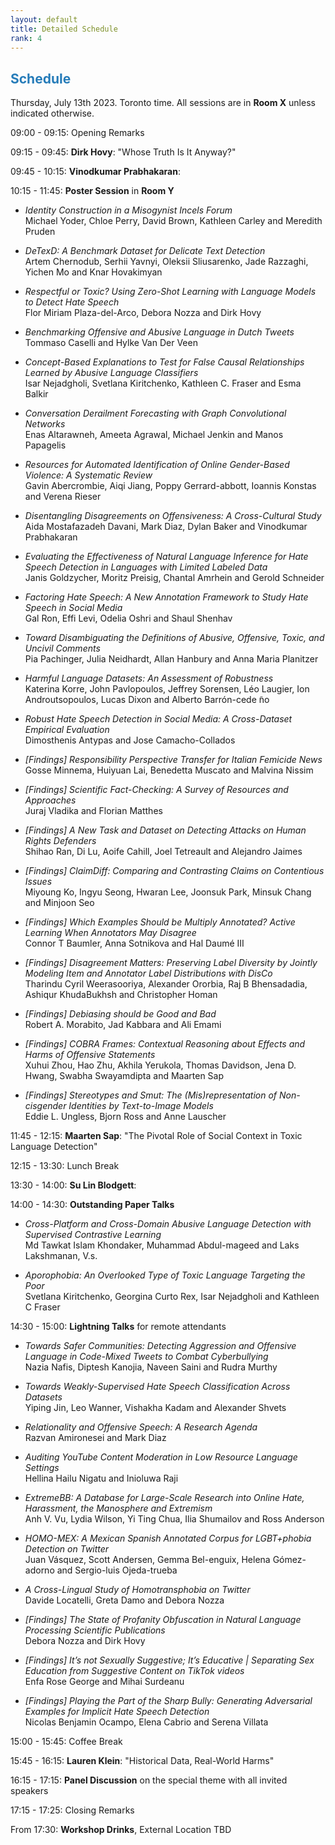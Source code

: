 ```yaml
---
layout: default
title: Detailed Schedule
rank: 4
---
```


## <span style="color:#267CB9"> Schedule </span>

Thursday, July 13th 2023. Toronto time. All sessions are in **Room X** unless indicated otherwise.

09:00 - 09:15:  Opening Remarks

09:15 - 09:45:  **Dirk Hovy**: "Whose Truth Is It Anyway?"

09:45 - 10:15:  **Vinodkumar Prabhakaran**:

10:15 - 11:45:  **Poster Session** in **Room Y**

- *Identity Construction in a Misogynist Incels Forum*<br>
Michael Yoder, Chloe Perry, David Brown, Kathleen Carley and Meredith Pruden

- *DeTexD: A Benchmark Dataset for Delicate Text Detection*<br>
Artem Chernodub, Serhii Yavnyi, Oleksii Sliusarenko, Jade Razzaghi, Yichen Mo and Knar Hovakimyan

- *Respectful or Toxic? Using Zero-Shot Learning with Language Models to Detect Hate Speech*<br>
Flor Miriam Plaza-del-Arco, Debora Nozza and Dirk Hovy

- *Benchmarking Offensive and Abusive Language in Dutch Tweets*<br>
Tommaso Caselli and Hylke Van Der Veen

- *Concept-Based Explanations to Test for False Causal Relationships Learned by Abusive Language Classifiers*<br>
Isar Nejadgholi, Svetlana Kiritchenko, Kathleen C. Fraser and Esma Balkir

- *Conversation Derailment Forecasting with Graph Convolutional Networks*<br>
Enas Altarawneh, Ameeta Agrawal, Michael Jenkin and Manos Papagelis

- *Resources for Automated Identification of Online Gender-Based Violence: A Systematic Review*<br>
Gavin Abercrombie, Aiqi Jiang, Poppy Gerrard-abbott, Ioannis Konstas and Verena Rieser

- *Disentangling Disagreements on Offensiveness: A Cross-Cultural Study*<br>
Aida Mostafazadeh Davani, Mark Diaz, Dylan Baker and Vinodkumar Prabhakaran

- *Evaluating the Effectiveness of Natural Language Inference for Hate Speech Detection in Languages with Limited Labeled Data*<br>
Janis Goldzycher, Moritz Preisig, Chantal Amrhein and Gerold Schneider

- *Factoring Hate Speech: A New Annotation Framework to Study Hate Speech in Social Media*<br>
Gal Ron, Effi Levi, Odelia Oshri and Shaul Shenhav

- *Toward Disambiguating the Definitions of Abusive, Offensive, Toxic, and Uncivil Comments*<br>
Pia Pachinger, Julia Neidhardt, Allan Hanbury and Anna Maria Planitzer

- *Harmful Language Datasets: An Assessment of Robustness*<br>
Katerina Korre, John Pavlopoulos, Jeffrey Sorensen, Léo Laugier, Ion Androutsopoulos, Lucas Dixon and Alberto Barrón-cede ̃no

- *Robust Hate Speech Detection in Social Media: A Cross-Dataset Empirical Evaluation*<br>
Dimosthenis Antypas and Jose Camacho-Collados

- *[Findings] Responsibility Perspective Transfer for Italian Femicide News*<br>
Gosse Minnema, Huiyuan Lai, Benedetta Muscato and Malvina Nissim

- *[Findings] Scientific Fact-Checking: A Survey of Resources and Approaches*<br>
Juraj Vladika and Florian Matthes

- *[Findings] A New Task and Dataset on Detecting Attacks on Human Rights Defenders*<br>
Shihao Ran, Di Lu, Aoife Cahill, Joel Tetreault and Alejandro Jaimes

- *[Findings] ClaimDiff: Comparing and Contrasting Claims on Contentious Issues*<br>
Miyoung Ko, Ingyu Seong, Hwaran Lee, Joonsuk Park, Minsuk Chang and Minjoon Seo

- *[Findings] Which Examples Should be Multiply Annotated? Active Learning When Annotators May Disagree*<br>
Connor T Baumler, Anna Sotnikova and Hal Daumé III

- *[Findings] Disagreement Matters: Preserving Label Diversity by Jointly Modeling Item and Annotator Label Distributions with DisCo*<br>
Tharindu Cyril Weerasooriya, Alexander Ororbia, Raj B Bhensadadia, Ashiqur KhudaBukhsh and Christopher Homan

- *[Findings] Debiasing should be Good and Bad*<br>
Robert A. Morabito, Jad Kabbara and Ali Emami

- *[Findings] COBRA Frames: Contextual Reasoning about Effects and Harms of Offensive Statements*<br>
Xuhui Zhou, Hao Zhu, Akhila Yerukola, Thomas Davidson, Jena D. Hwang, Swabha Swayamdipta and Maarten Sap

- *[Findings] Stereotypes and Smut: The (Mis)representation of Non-cisgender Identities by Text-to-Image Models*<br>
Eddie L. Ungless, Bjorn Ross and Anne Lauscher


11:45 - 12:15:  **Maarten Sap**: "The Pivotal Role of Social Context in Toxic Language Detection"

12:15 - 13:30:  Lunch Break

13:30 - 14:00:  **Su Lin Blodgett**:

14:00 - 14:30:  **Outstanding Paper Talks**

- *Cross-Platform and Cross-Domain Abusive Language Detection with Supervised Contrastive Learning*<br>
Md Tawkat Islam Khondaker, Muhammad Abdul-mageed and Laks Lakshmanan, V.s.

- *Aporophobia: An Overlooked Type of Toxic Language Targeting the Poor*<br>
Svetlana Kiritchenko, Georgina Curto Rex, Isar Nejadgholi and Kathleen C Fraser


14:30 - 15:00:  **Lightning Talks** for remote attendants

- *Towards Safer Communities: Detecting Aggression and Offensive Language in Code-Mixed Tweets to Combat Cyberbullying*<br>
Nazia Nafis, Diptesh Kanojia, Naveen Saini and Rudra Murthy

- *Towards Weakly-Supervised Hate Speech Classification Across Datasets*<br>
Yiping Jin, Leo Wanner, Vishakha Kadam and Alexander Shvets

- *Relationality and Offensive Speech: A Research Agenda*<br>
Razvan Amironesei and Mark Diaz

- *Auditing YouTube Content Moderation in Low Resource Language Settings*<br>
Hellina Hailu Nigatu and Inioluwa Raji

- *ExtremeBB: A Database for Large-Scale Research into Online Hate, Harassment, the Manosphere and Extremism*<br>
Anh V. Vu, Lydia Wilson, Yi Ting Chua, Ilia Shumailov and Ross Anderson

- *HOMO-MEX: A Mexican Spanish Annotated Corpus for LGBT+phobia Detection on Twitter*<br>
Juan Vásquez, Scott Andersen, Gemma Bel-enguix, Helena Gómez-adorno and Sergio-luis Ojeda-trueba

- *A Cross-Lingual Study of Homotransphobia on Twitter*<br>
Davide Locatelli, Greta Damo and Debora Nozza

- *[Findings] The State of Profanity Obfuscation in Natural Language Processing Scientific Publications*<br>
Debora Nozza and Dirk Hovy

- *[Findings] It’s not Sexually Suggestive; It’s Educative | Separating Sex Education from Suggestive Content on TikTok videos*<br>
Enfa Rose George and Mihai Surdeanu

- *[Findings] Playing the Part of the Sharp Bully: Generating Adversarial Examples for Implicit Hate Speech Detection*<br>
Nicolas Benjamin Ocampo, Elena Cabrio and Serena Villata

15:00 - 15:45:  Coffee Break

15:45 - 16:15:  **Lauren Klein**: "Historical Data, Real-World Harms"

16:15 - 17:15:  **Panel Discussion** on the special theme with all invited speakers

17:15 - 17:25:  Closing Remarks

From 17:30: **Workshop Drinks**, External Location TBD
